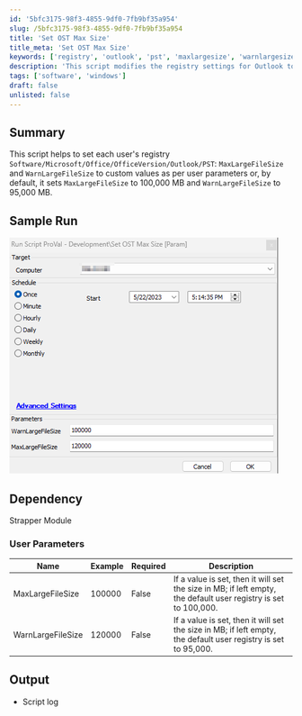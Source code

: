 ```yaml
---
id: '5bfc3175-98f3-4855-9df0-7fb9bf35a954'
slug: /5bfc3175-98f3-4855-9df0-7fb9bf35a954
title: 'Set OST Max Size'
title_meta: 'Set OST Max Size'
keywords: ['registry', 'outlook', 'pst', 'maxlargesize', 'warnlargesize']
description: 'This script modifies the registry settings for Outlook to adjust the MaxLargeFileSize and WarnLargeFileSize parameters based on user-defined values or defaults. It ensures that the MaxLargeFileSize is set to 100,000 MB and WarnLargeFileSize to 95,000 MB if no values are provided.'
tags: ['software', 'windows']
draft: false
unlisted: false
---
```


## Summary

This script helps to set each user's registry `Software/Microsoft/Office/OfficeVersion/Outlook/PST`: `MaxLargeFileSize` and `WarnLargeFileSize` to custom values as per user parameters or, by default, it sets `MaxLargeFileSize` to 100,000 MB and `WarnLargeFileSize` to 95,000 MB.

## Sample Run

![Sample Run](../../../static/img/docs/5bfc3175-98f3-4855-9df0-7fb9bf35a954/image_1.png)

## Dependency

Strapper Module

### User Parameters

| Name                | Example  | Required | Description                                                                                          |
|---------------------|----------|----------|------------------------------------------------------------------------------------------------------|
| MaxLargeFileSize    | 100000   | False    | If a value is set, then it will set the size in MB; if left empty, the default user registry is set to 100,000. |
| WarnLargeFileSize   | 120000   | False    | If a value is set, then it will set the size in MB; if left empty, the default user registry is set to 95,000.  |

## Output

- Script log

